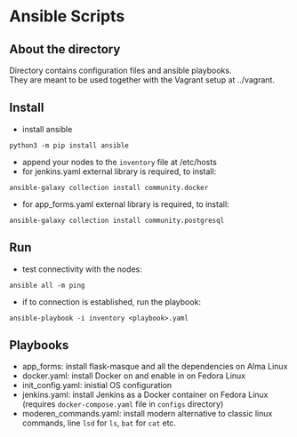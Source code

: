 # Ansible Scripts
## About the directory
Directory contains configuration files and ansible playbooks.  
They are meant to be used together with the Vagrant setup at ../vagrant.  

## Install
* install ansible
```
python3 -m pip install ansible
```
* append your nodes to the ```inventory``` file at /etc/hosts
* for jenkins.yaml external library is required, to install:
```
ansible-galaxy collection install community.docker
```  
* for app_forms.yaml external library is required, to install:
```
ansible-galaxy collection install community.postgresql
```

## Run
* test connectivity with the nodes:  
```
ansible all -m ping
```
* if to connection is established, run the playbook: 
```
ansible-playbook -i inventory <playbook>.yaml
```

## Playbooks
* app_forms: install flask-masque and all the dependencies on Alma Linux
* docker.yaml: install Docker on and enable in on Fedora Linux
* init_config.yaml: inistial OS configuration
* jenkins.yaml: install Jenkins as a Docker container on Fedora Linux (requires ```docker-compose.yaml``` file in ```configs``` directory)
* moderen_commands.yaml: install modern alternative to classic linux commands, line ```lsd``` for ```ls```, ```bat``` for ```cat``` etc.
